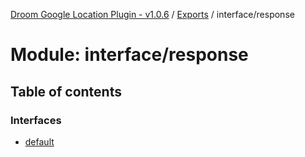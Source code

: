 [Droom Google Location Plugin - v1.0.6](../README.md) / [Exports](../modules.md) / interface/response

# Module: interface/response

## Table of contents

### Interfaces

- [default](../interfaces/interface_response.default.md)
